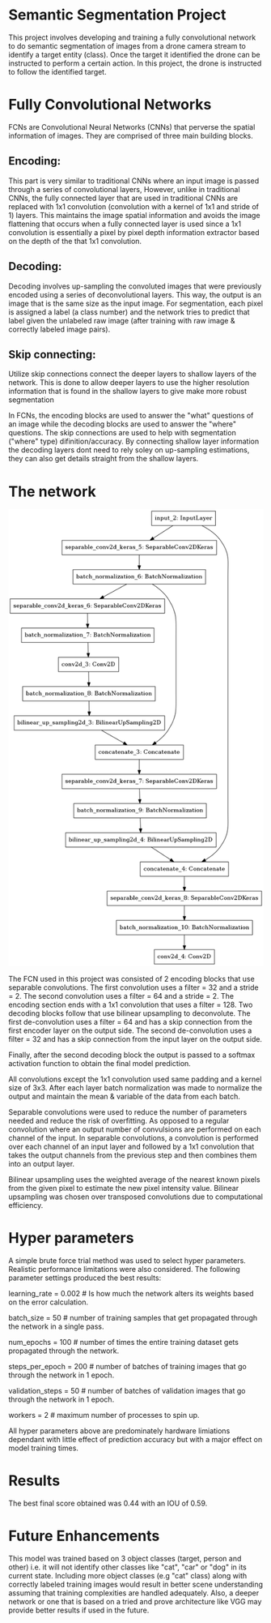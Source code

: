 # Semantic Segmentation Project

This project involves developing and training a fully convolutional network to do semantic segmentation of images from a drone camera stream to identify a target entity (class). Once the target it identified the drone can be instructed to perform a certain action. In this project, the drone is instructed to follow the identified target.

# Fully Convolutional Networks

FCNs are Convolutional Neural Networks (CNNs) that perverse the spatial information of images. They are comprised of three main building blocks.

## Encoding:
This part is very similar to traditional CNNs where an input image is passed through a series of convolutional layers, However, unlike in traditional CNNs, the fully connected layer that are used in traditional CNNs are replaced with 1x1 convolution (convolution with a kernel of 1x1 and stride of 1) layers. This maintains the image spatial information and avoids the image flattening that occurs when a fully connected layer is used since a 1x1 convolution is essentially a pixel by pixel depth information extractor based on the depth of the that 1x1 convolution.

## Decoding:
Decoding involves up-sampling the convoluted images that were previously encoded using a series of deconvolutional layers. This way, the output is an image that is the same size as the input image. For segmentation, each pixel is assigned a label (a class number) and the network tries to predict that label given the unlabeled raw image (after training with raw image & correctly labeled image pairs).

## Skip connecting:
Utilize skip connections connect the deeper layers to shallow layers of the network. This is done to allow deeper layers to use the higher resolution information that is found in the shallow layers to give make more robust segmentation

In FCNs, the encoding blocks are used to answer the "what" questions of an image while the decoding blocks are used to answer the "where" questions. The skip connections are used to help with segmentation ("where" type) difinition/accuracy. By connecting shallow layer information the decoding layers dont need to rely soley on up-sampling estimations, they can also get details straight from the shallow layers.

# The network

![alt text](https://github.com/mo-messidi/RoboND-DeepLearning-Project/blob/master/code/model.png)

The FCN used in this project was consisted of 2 encoding blocks that use separable convolutions. The first convolution uses a filter = 32 and a stride = 2. The second convolution uses a filter = 64 and a stride = 2. The encoding section ends with a 1x1 convolution that uses a filter = 128. Two decoding blocks follow that use bilinear upsampling to deconvolute. The first de-convolution uses a filter = 64 and has a skip connection from the first encoder layer on the output side. The second de-convolution uses a filter = 32 and has a skip connection from the input layer on the output side.

Finally, after the second decoding block the output is passed to a softmax activation function to obtain the final model prediction.


All convolutions except the 1x1 convolution used same padding and a kernel size of 3x3. After each layer batch normalization was made to normalize the output and maintain the mean & variable of the data from each batch.

Separable convolutions were used to reduce the number of parameters needed and reduce the risk of overfitting. As opposed to a regular convolution where an output number of convulsions are performed on each channel of the input. In separable convolutions, a convolution is performed over each channel of an input layer and followed by a 1x1 convolution that takes the output channels from the previous step and then combines them into an output layer.

Bilinear upsampling uses the weighted average of the nearest known pixels from the given pixel to estimate the new pixel intensity value. Bilinear upsampling was chosen over transposed convolutions due to computational efficiency.

# Hyper parameters

A simple brute force trial method was used to select hyper parameters. Realistic performance limitations were also considered. The following parameter settings produced the best results:

learning_rate = 0.002 # Is how much the network alters its weights based on the error calculation.

batch_size = 50 # number of training samples that get propagated through the network in a single pass.

num_epochs = 100 # number of times the entire training dataset gets propagated through the network.

steps_per_epoch = 200 # number of batches of training images that go through the network in 1 epoch.

validation_steps = 50 # number of batches of validation images that go through the network in 1 epoch.

workers = 2 # maximum number of processes to spin up.

All hyper parameters above are predominately hardware limiations dependant with little effect of prediction accuracy but with a major effect on model training times.


# Results

The best final score obtained was 0.44 with an IOU of 0.59.

# Future Enhancements

This model was trained based on 3 object classes (target, person and other) i.e. it will not identify other classes like "cat", "car" or "dog" in its current state. Including more object classes (e.g "cat" class) along with correctly labeled training images would result in better scene understanding assuming that training complexities are handled adequately. Also, a deeper network or one that is based on a tried and prove architecture like VGG may provide better results if used in the future.
